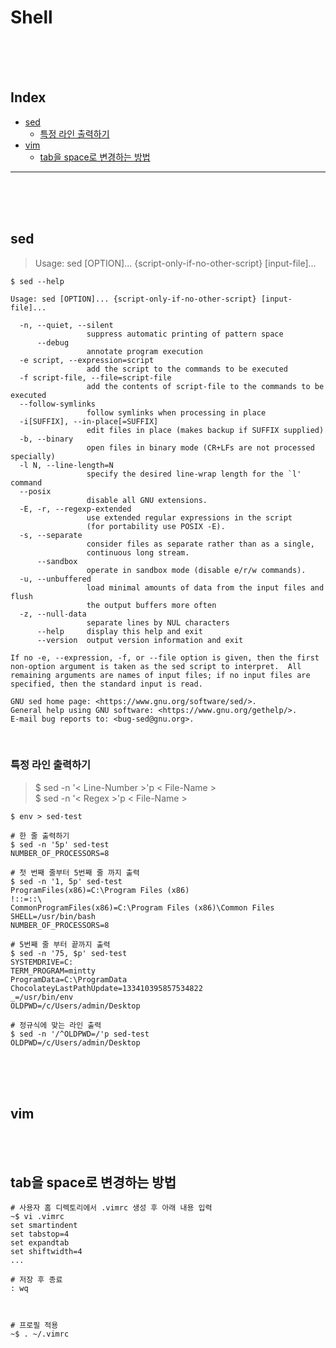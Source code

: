 # Shell

<br/><br/><br/>



## Index
* [sed](#sed)
  * [특정 라인 출력하기](#특정-라인-출력하기)
* [vim](#vim)
  * [tab을 space로 변경하는 방법](#tab을-space로-변경하는-방법)
---

<br/><br/><br/>



## sed

> Usage: sed [OPTION]... {script-only-if-no-other-script} [input-file]...

```shell
$ sed --help

Usage: sed [OPTION]... {script-only-if-no-other-script} [input-file]...

  -n, --quiet, --silent
                 suppress automatic printing of pattern space
      --debug
                 annotate program execution
  -e script, --expression=script
                 add the script to the commands to be executed
  -f script-file, --file=script-file
                 add the contents of script-file to the commands to be executed
  --follow-symlinks
                 follow symlinks when processing in place
  -i[SUFFIX], --in-place[=SUFFIX]
                 edit files in place (makes backup if SUFFIX supplied)
  -b, --binary
                 open files in binary mode (CR+LFs are not processed specially)
  -l N, --line-length=N
                 specify the desired line-wrap length for the `l' command
  --posix
                 disable all GNU extensions.
  -E, -r, --regexp-extended
                 use extended regular expressions in the script
                 (for portability use POSIX -E).
  -s, --separate
                 consider files as separate rather than as a single,
                 continuous long stream.
      --sandbox
                 operate in sandbox mode (disable e/r/w commands).
  -u, --unbuffered
                 load minimal amounts of data from the input files and flush
                 the output buffers more often
  -z, --null-data
                 separate lines by NUL characters
      --help     display this help and exit
      --version  output version information and exit

If no -e, --expression, -f, or --file option is given, then the first
non-option argument is taken as the sed script to interpret.  All
remaining arguments are names of input files; if no input files are
specified, then the standard input is read.

GNU sed home page: <https://www.gnu.org/software/sed/>.
General help using GNU software: <https://www.gnu.org/gethelp/>.
E-mail bug reports to: <bug-sed@gnu.org>.
```

<br/>

### 특정 라인 출력하기

> $ sed -n '< Line-Number >'p < File-Name >  
> $ sed -n '< Regex >'p < File-Name >

```shell
$ env > sed-test

# 한 줄 출력하기
$ sed -n '5p' sed-test
NUMBER_OF_PROCESSORS=8

# 첫 번째 줄부터 5번째 줄 까지 출력
$ sed -n '1, 5p' sed-test
ProgramFiles(x86)=C:\Program Files (x86)
!::=::\
CommonProgramFiles(x86)=C:\Program Files (x86)\Common Files
SHELL=/usr/bin/bash
NUMBER_OF_PROCESSORS=8

# 5번째 줄 부터 끝까지 출력
$ sed -n '75, $p' sed-test
SYSTEMDRIVE=C:
TERM_PROGRAM=mintty
ProgramData=C:\ProgramData
ChocolateyLastPathUpdate=133410395857534822
_=/usr/bin/env
OLDPWD=/c/Users/admin/Desktop

# 정규식에 맞는 라인 출력
$ sed -n '/^OLDPWD=/'p sed-test
OLDPWD=/c/Users/admin/Desktop
```

<br/><br/><br/>



## vim

<br/><br/>



## tab을 space로 변경하는 방법

```shell
# 사용자 홈 디렉토리에서 .vimrc 생성 후 아래 내용 입력
~$ vi .vimrc
set smartindent
set tabstop=4
set expandtab
set shiftwidth=4
...

# 저장 후 종료
: wq



# 프로필 적용
~$ . ~/.vimrc 
```

<br/><br/><br/>



